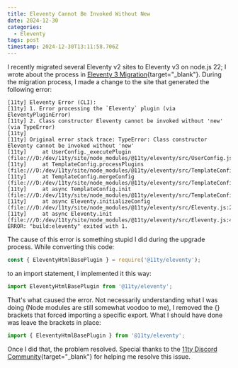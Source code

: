 ```yaml
---
title: Eleventy Cannot Be Invoked Without New
date: 2024-12-30
categories:
  - Eleventy
tags: post
timestamp: 2024-12-30T13:11:58.706Z
---
```


I recently migrated several Eleventy v2 sites to Eleventy v3 on node.js 22; I wrote about the process in [Eleventy 3 Migration](https://johnwargo.com/posts/2024/eleventy-3-migration/){target="_blank"}. During the migration process, I made a change to the site that generated the following error:

```text
[11ty] Eleventy Error (CLI):
[11ty] 1. Error processing the `Eleventy` plugin (via EleventyPluginError)
[11ty] 2. Class constructor Eleventy cannot be invoked without 'new' (via TypeError)
[11ty]
[11ty] Original error stack trace: TypeError: Class constructor Eleventy cannot be invoked without 'new'
[11ty]     at UserConfig._executePlugin (file:///D:/dev/11ty/site/node_modules/@11ty/eleventy/src/UserConfig.js:740:10)
[11ty]     at TemplateConfig.processPlugins (file:///D:/dev/11ty/site/node_modules/@11ty/eleventy/src/TemplateConfig.js:329:27)
[11ty]     at TemplateConfig.mergeConfig (file:///D:/dev/11ty/site/node_modules/@11ty/eleventy/src/TemplateConfig.js:494:14)
[11ty]     at async TemplateConfig.init (file:///D:/dev/11ty/site/node_modules/@11ty/eleventy/src/TemplateConfig.js:211:17)
[11ty]     at async Eleventy.initializeConfig (file:///D:/dev/11ty/site/node_modules/@11ty/eleventy/src/Eleventy.js:253:3)
[11ty]     at async Eleventy.init (file:///D:/dev/11ty/site/node_modules/@11ty/eleventy/src/Eleventy.js:483:4)
ERROR: "build:eleventy" exited with 1.
```

The cause of this error is something stupid I did during the upgrade process. While converting this code:

```js
const { EleventyHtmlBasePlugin } = require('@11ty/eleventy');
```

to an import statement, I implemented it this way:

```js
import EleventyHtmlBasePlugin from '@11ty/eleventy';
```

That's what caused the error. Not necessarily understanding what I was doing (Node modules are still somewhat voodoo to me), I removed the {} brackets that forced importing a specific export. What I should have done was leave the brackets in place:

```js
import { EleventyHtmlBasePlugin } from '@11ty/eleventy';
```

Once I did that, the problem resolved. Special thanks to the [11ty Discord Community](https://discord.com/channels/741017160297611315/1323035992168337409){target="_blank"} for helping me resolve this issue.
